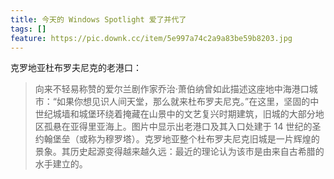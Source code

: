 ```yaml
---
title: 今天的 Windows Spotlight 爱了并代了
tags: []
feature: https://pic.downk.cc/item/5e997a74c2a9a83be59b8203.jpg
---
```


克罗地亚杜布罗夫尼克的老港口：

> 向来不轻易称赞的爱尔兰剧作家乔治·萧伯纳曾如此描述这座地中海港口城市：“如果你想见识人间天堂，那么就来杜布罗夫尼克。”在这里，坚固的中世纪城墙和城堡环绕着掩藏在山景中的文艺复兴时期建筑，旧城的大部分地区孤悬在亚得里亚海上。图片中显示出老港口及其入口处建于 14 世纪的圣约翰堡垒（或称为穆罗塔）。克罗地亚整个杜布罗夫尼克旧城是一片辉煌的景象。其历史起源变得越来越久远：最近的理论认为该市是由来自古希腊的水手建立的。

